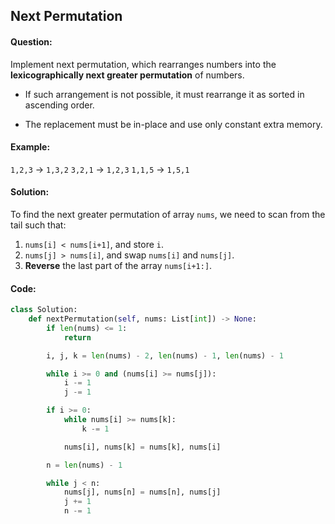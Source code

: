 ## Next Permutation



#### Question:

Implement next permutation, which rearranges numbers into the **lexicographically next greater permutation** of numbers.

- If such arrangement is not possible, it must rearrange it as sorted in ascending order.

- The replacement must be in-place and use only constant extra memory.



#### Example:

`1,2,3` → `1,3,2`
`3,2,1` → `1,2,3`
`1,1,5` → `1,5,1`



#### Solution:

To find the next greater permutation of array `nums`, we need to scan from the tail such that:

1. `nums[i] < nums[i+1]`, and store `i`.
2. `nums[j] > nums[i]`, and swap `nums[i]` and `nums[j]`.
3. **Reverse** the last part of the array `nums[i+1:]`.



#### Code:

```python
class Solution:
    def nextPermutation(self, nums: List[int]) -> None:
        if len(nums) <= 1:
            return

        i, j, k = len(nums) - 2, len(nums) - 1, len(nums) - 1

        while i >= 0 and (nums[i] >= nums[j]):
            i -= 1
            j -= 1

        if i >= 0:
            while nums[i] >= nums[k]:
                k -= 1

            nums[i], nums[k] = nums[k], nums[i]

        n = len(nums) - 1

        while j < n:
            nums[j], nums[n] = nums[n], nums[j]
            j += 1
            n -= 1
```

